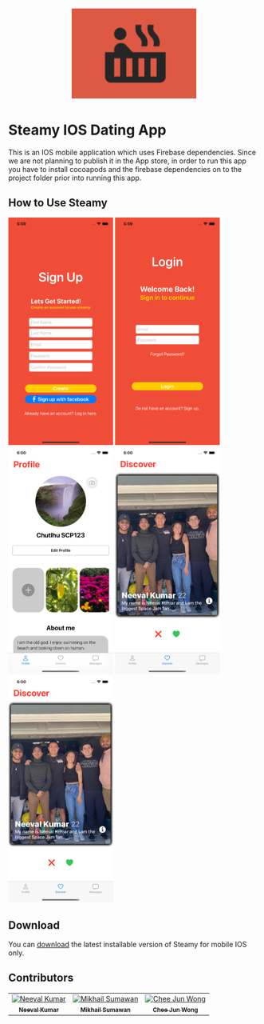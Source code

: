 <h1 align="center">
<img
		width="250"
		alt="Steamy Dating App"
		src="https://github.com/mikh97/SteamyDatingApp/blob/main/Steamy/Resources/App_logo.png">
</h1>

# Steamy IOS Dating App 

This is an IOS mobile application which uses Firebase dependencies. Since we are not planning to publish it in the App store, in order to run this app you have to install cocoapods and the firebase dependencies on to the project folder prior into running this app. 

## How to Use Steamy

<img
		width="210"
		alt="SignUp"
		src="https://github.com/mikh97/SteamyDatingApp/blob/main/ScreenShots/SignUp.png">
<img
		width="210"
		alt="Login"
		src="https://github.com/mikh97/SteamyDatingApp/blob/main/ScreenShots/Login.png">
<img
		width="210"
		alt="Profile"
		src="https://github.com/mikh97/SteamyDatingApp/blob/main/ScreenShots/Profile.png">
<img
		width="210"
		alt="Discovery"
		src="https://github.com/mikh97/SteamyDatingApp/blob/main/ScreenShots/Discovery.png">
<img
		width="210"
		alt="Messaging"
		src="https://github.com/mikh97/SteamyDatingApp/blob/main/ScreenShots/Discovery.png">


## Download

You can [download](https://github.com/mikh97/SteamyDatingApp/archive/refs/heads/main.zip) the latest installable version of Steamy for mobile IOS only. 

## Contributors

<!-- ALL-CONTRIBUTORS-LIST:START - Do not remove or modify this section -->
<!-- prettier-ignore -->
<table>
  <tr>
<td align="center"><a href="https://github.com/Neev1108"><img src="https://avatars.githubusercontent.com/u/44541649?v=4" width="100px;" alt="Neeval Kumar"/><br /><sub><b>Neeval Kumar</b></sub></a><br />

<td align="center"><a href="https://github.com/mikh97"><img src="https://avatars.githubusercontent.com/u/45015032?v=4" width="100px;" alt="Mikhail Sumawan"/><br /><sub><b>Mikhail Sumawan</b></sub></a><br />

<td align="center"><a href="https://github.com/cheejunwong"><img src="https://avatars.githubusercontent.com/u/60106877?v=4" width="100px;" alt="Chee Jun Wong"/><br /><sub><b>Chee Jun Wong</b></sub></a><br />
  </tr>
</table>

<!-- ALL-CONTRIBUTORS-LIST:END -->